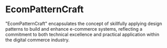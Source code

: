 # EcomPatternCraft
"EcomPatternCraft" encapsulates the concept of skillfully applying design patterns to build and enhance e-commerce systems, reflecting a commitment to both technical excellence and practical application within the digital commerce industry.
